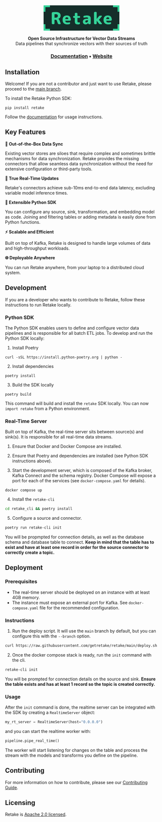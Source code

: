 <p align="center">
  <a href="https://retake.mintlify.app"><img src="assets/retake.png" alt="Retake" width="250px"></a>
</p>

<p align="center">
    <b>Open Source Infrastructure for Vector Data Streams</b> <br />
    Data pipelines that synchronize vectors with their sources of truth <br />
</p>

<h3 align="center">
  <a href="https://docs.getretake.com">Documentation</a> &bull;
  <a href="https://getretake.com">Website</a>
</h3>

## Installation

Welcome! If you are not a contributor and just want to use Retake, please
proceed to the [main branch](https://github.com/getretake/retake/tree/main).

To install the Retake Python SDK:

```
pip install retake
```

Follow the [documentation](https://retake.mintlify.app) for usage instructions.

## Key Features

**:arrows_counterclockwise: Out-of-the-Box Data Sync**

Existing vector stores are siloes that require complex and sometimes brittle
mechanisms for data synchronization. Retake provides the missing connectors that
allow seamless data synchronization without the need for extensive configuration
or third-party tools.

**:rocket: True Real-Time Updates**

Retake's connectors achieve sub-10ms end-to-end data latency, excluding variable
model inference times.

**:link: Extensible Python SDK**

You can configure any source, sink, transformation, and embedding model as code.
Joining and filtering tables or adding metadata is easily done from Python
functions.

**:zap: Scalable and Efficient**

Built on top of Kafka, Retake is designed to handle large volumes of data and
high-throughput workloads.

**:globe_with_meridians: Deployable Anywhere**

You can run Retake anywhere, from your laptop to a distributed cloud system.

## Development

If you are a developer who wants to contribute to Retake, follow these instructions to run Retake locally.

### Python SDK

The Python SDK enables users to define and configure vector data pipelines and
is responsible for all batch ETL jobs. To develop and run the Python SDK
locally:

1. Install Poetry

```
curl -sSL https://install.python-poetry.org | python -
```

2. Install dependencies

```
poetry install
```

3. Build the SDK locally

```
poetry build
```

This command will build and install the `retake` SDK locally. You can now
`import retake` from a Python environment.

### Real-Time Server

Built on top of Kafka, the real-time server sits between source(s) and
sink(s). It is responsible for all real-time data streams.

1. Ensure that Docker and Docker Compose are installed.

2. Ensure that Poetry and dependencies are installed (see Python SDK
   instructions above).

3. Start the development server, which is composed of the Kafka broker, Kafka Connect
and the schema registry. Docker Compose will expose a port for each of the
services (see `docker-compose.yaml` for details).

```
docker compose up
```

4. Install the `retake-cli`

```bash
cd retake_cli && poetry install
```

5. Configure a source and connector. 

```bash
poetry run retake-cli init
```

You will be propmpted for connection details, as well as the database schema and database
table to connect. **Keep in mind that the table has to exist and have at least
one record in order for the source connector to correctly create a topic.**

## Deployment

### Prerequisites

- The real-time server should be deployed on an instance with at least 4GB memory.
- The instance must expose an external port for Kafka. See
`docker-compose.yaml` file for the recommended configuration.

### Instructions 

1. Run the deploy script. It will use the `main` branch by default, but you
   can configure this with the `--branch` option.

```bash
curl https://raw.githubusercontent.com/getretake/retake/main/deploy.sh | bash
```

2. Once the docker compose stack is ready, run the `init` command with the cli.

```bash
retake-cli init
```

You will be prompted for connection details on the source and sink. **Ensure the
table exists and has at least 1 record so the topic is created correctly.**

### Usage

After the `init` command is done, the realtime server can be integrated with the
SDK by creating a `RealtimeServer` object:

```python
my_rt_server = RealtimeServer(host="0.0.0.0")
```

and you can start the realtime worker with:

```python
pipeline.pipe_real_time()
```

The worker will start listening for changes on the table and process the stream
with the models and transforms you define on the pipeline.

## Contributing

For more information on how to contribute, please see our
[Contributing Guide](CONTRIBUTING.md).

## Licensing

Retake is [Apache 2.0 licensed](LICENSE).
